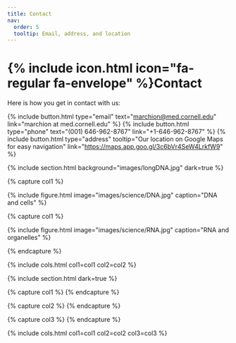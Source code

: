 ```yaml
---
title: Contact
nav:
  order: 5
  tooltip: Email, address, and location
---
```


# {% include icon.html icon="fa-regular fa-envelope" %}Contact

Here is how you get in contact with us:

{%
  include button.html
  type="email"
  text="marchion@med.cornell.edu"
  link="marchion at med.cornell.edu"
%}
{%
  include button.html
  type="phone"
  text="(001) 646-962-8767"
  link="+1-646-962-8767"
%}
{%
  include button.html
  type="address"
  tooltip="Our location on Google Maps for easy navigation"
  link="https://maps.app.goo.gl/3c6bVr4SeW4LrkfW9"
%}

{% include section.html background="images/longDNA.jpg" dark=true %}


{% capture col1 %}

{%
  include figure.html
  image="images/science/DNA.jpg"
  caption="DNA and cells"
%}

{% capture col1 %}

{%
  include figure.html
  image="images/science/RNA.jpg"
  caption="RNA and organelles"
%}

{% endcapture %}

{% include cols.html col1=col1 col2=col2 %}

{% include section.html dark=true %}

{% capture col1 %}
{% endcapture %}

{% capture col2 %}
{% endcapture %}

{% capture col3 %}
{% endcapture %}

{% include cols.html col1=col1 col2=col2 col3=col3 %}
